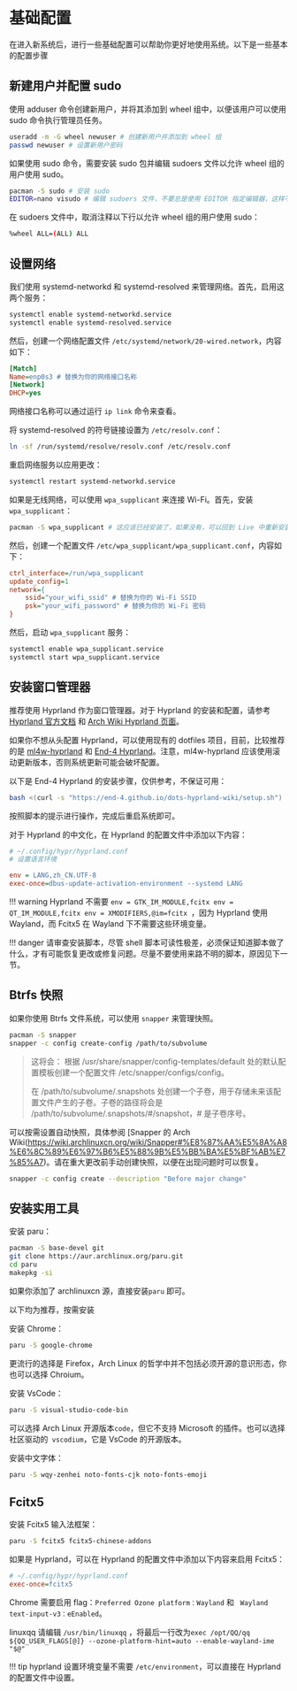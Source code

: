 # 基础配置
在进入新系统后，进行一些基础配置可以帮助你更好地使用系统。以下是一些基本的配置步骤

## 新建用户并配置 sudo
使用 adduser 命令创建新用户，并将其添加到 wheel 组中，以便该用户可以使用 sudo 命令执行管理员任务。

```bash
useradd -m -G wheel newuser # 创建新用户并添加到 wheel 组
passwd newuser # 设置新用户密码
```
如果使用 sudo 命令，需要安装 sudo 包并编辑 sudoers 文件以允许 wheel 组的用户使用 sudo。

```bash
pacman -S sudo # 安装 sudo
EDITOR=nano visudo # 编辑 sudoers 文件，不要总是使用 EDITOR 指定编辑器，这样不安全
```
在 sudoers 文件中，取消注释以下行以允许 wheel 组的用户使用 sudo：

```bash
%wheel ALL=(ALL) ALL
```

## 设置网络

我们使用 systemd-networkd 和 systemd-resolved 来管理网络。首先，启用这两个服务：

```bash
systemctl enable systemd-networkd.service
systemctl enable systemd-resolved.service
```
然后，创建一个网络配置文件 `/etc/systemd/network/20-wired.network`，内容如下：

```ini
[Match]
Name=enp0s3 # 替换为你的网络接口名称
[Network]
DHCP=yes
```
网络接口名称可以通过运行 `ip link` 命令来查看。

将 systemd-resolved 的符号链接设置为 `/etc/resolv.conf`：

```bash
ln -sf /run/systemd/resolve/resolv.conf /etc/resolv.conf
```

重启网络服务以应用更改：

```bash
systemctl restart systemd-networkd.service
```

如果是无线网络，可以使用 `wpa_supplicant` 来连接 Wi-Fi。首先，安装 `wpa_supplicant`：

```bash
pacman -S wpa_supplicant # 这应该已经安装了，如果没有，可以回到 Live 中重新安装
```
然后，创建一个配置文件 `/etc/wpa_supplicant/wpa_supplicant.conf`，内容如下：

```ini
ctrl_interface=/run/wpa_supplicant
update_config=1
network={
    ssid="your_wifi_ssid" # 替换为你的 Wi-Fi SSID
    psk="your_wifi_password" # 替换为你的 Wi-Fi 密码
}
```
然后，启动 `wpa_supplicant` 服务：

```bash
systemctl enable wpa_supplicant.service
systemctl start wpa_supplicant.service
```
## 安装窗口管理器
推荐使用 Hyprland 作为窗口管理器。对于 Hyprland 的安装和配置，请参考 [Hyprland 官方文档](https://wiki.hyprland.org/) 和 [Arch Wiki Hyprland 页面](https://wiki.archlinuxcn.org/title/Hyprland)。

如果你不想从头配置 Hyprland，可以使用现有的 dotfiles 项目，目前，比较推荐的是 [ml4w-hyprland](https://www.ml4w.com/) 和 [End-4 Hyprland](https://github.com/end-4/dots-hyprland)。注意，ml4w-hyprland 应该使用滚动更新版本，否则系统更新可能会破坏配置。

以下是 End-4 Hyprland 的安装步骤，仅供参考，不保证可用：

```bash
bash <(curl -s "https://end-4.github.io/dots-hyprland-wiki/setup.sh")
```
按照脚本的提示进行操作，完成后重启系统即可。

对于 Hyprland 的中文化，在 Hyprland 的配置文件中添加以下内容：

```ini
# ~/.config/hypr/hyprland.conf
# 设置语言环境

env = LANG,zh_CN.UTF-8
exec-once=dbus-update-activation-environment --systemd LANG
```
!!! warning
    Hyprland 不需要 `env = GTK_IM_MODULE,fcitx
    env = QT_IM_MODULE,fcitx
    env = XMODIFIERS,@im=fcitx
    `，因为 Hyprland 使用 Wayland，而 Fcitx5 在 Wayland 下不需要这些环境变量。

!!! danger
    请审查安装脚本，尽管 shell 脚本可读性极差，必须保证知道脚本做了什么，才有可能恢复更改或修复问题。尽量不要使用来路不明的脚本，原因见下一节。

## Btrfs 快照

如果你使用 Btrfs 文件系统，可以使用 `snapper` 来管理快照。

```bash
pacman -S snapper
snapper -c config create-config /path/to/subvolume
```

> 这将会：
> 根据 /usr/share/snapper/config-templates/default 处的默认配置模板创建一个配置文件 /etc/snapper/configs/config。
> 
> 在 /path/to/subvolume/.snapshots 处创建一个子卷，用于存储未来该配置文件产生的子卷。子卷的路径将会是 /path/to/subvolume/.snapshots/#/snapshot，# 是子卷序号。

可以按需设置自动快照，具体参阅 [Snapper 的 Arch Wiki(https://wiki.archlinuxcn.org/wiki/Snapper#%E8%87%AA%E5%8A%A8%E6%8C%89%E6%97%B6%E5%88%9B%E5%BB%BA%E5%BF%AB%E7%85%A7)。请在重大更改前手动创建快照，以便在出现问题时可以恢复。

```bash
snapper -c config create --description "Before major change"
```

## 安装实用工具

安装 paru：
```bash
pacman -S base-devel git
git clone https://aur.archlinux.org/paru.git
cd paru
makepkg -si
```
如果你添加了 archlinuxcn 源，直接安装`paru` 即可。

以下均为推荐，按需安装

安装 Chrome：
```bash
paru -S google-chrome
```
更流行的选择是 Firefox，Arch Linux 的哲学中并不包括必须开源的意识形态，你也可以选择 Chroium。

安装 VsCode：
```bash
paru -S visual-studio-code-bin
```

可以选择 Arch Linux 开源版本`code`，但它不支持 Microsoft 的插件。也可以选择社区驱动的`
vscodium`，它是 VsCode 的开源版本。

安装中文字体：
```bash
paru -S wqy-zenhei noto-fonts-cjk noto-fonts-emoji
```

## Fcitx5

安装 Fcitx5 输入法框架：
```bash
paru -S fcitx5 fcitx5-chinese-addons
```

如果是 Hyprland，可以在 Hyprland 的配置文件中添加以下内容来启用 Fcitx5：

```ini
# ~/.config/hypr/hyprland.conf
exec-once=fcitx5
```

Chrome 需要启用 flag：`Preferred Ozone platform：Wayland` 和 ` Wayland text-input-v3：eEnabled`。

linuxqq 请编辑 `/usr/bin/linuxqq` ，将最后一行改为`exec /opt/QQ/qq ${QQ_USER_FLAGS[@]} --ozone-platform-hint=auto --enable-wayland-ime "$@"`

!!! tip
    hyprland 设置环境变量不需要 `/etc/environment`，可以直接在 Hyprland 的配置文件中设置。

